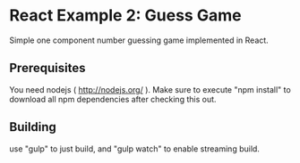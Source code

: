 React Example 2: Guess Game
===========================

Simple one component number guessing game implemented in React.

Prerequisites
-------------

You need nodejs ( http://nodejs.org/ ). Make sure to execute "npm install" to download all npm dependencies
after checking this out.

Building
--------

use "gulp" to just build, and "gulp watch" to enable streaming build.
